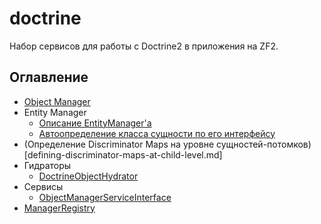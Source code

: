 # doctrine

Набор сервисов для работы с Doctrine2 в приложения на ZF2.

## Оглавление
- [Object Manager](object-manager.md)
- Entity Manager
    - [Описание EntityManager'a](entity-manager.md)
    - [Автоопределение класса сущности по его интерфейсу](auto-resolve-entity-class-name.md)
- (Определение Discriminator Maps на уровне сущностей-потомков)[defining-discriminator-maps-at-child-level.md]
- Гидраторы
    - [DoctrineObjectHydrator](doctrine-object-hydrator.md)
- Сервисы
    - [ObjectManagerServiceInterface](object-manager-service.md)
- [ManagerRegistry](manager-registry.md)
